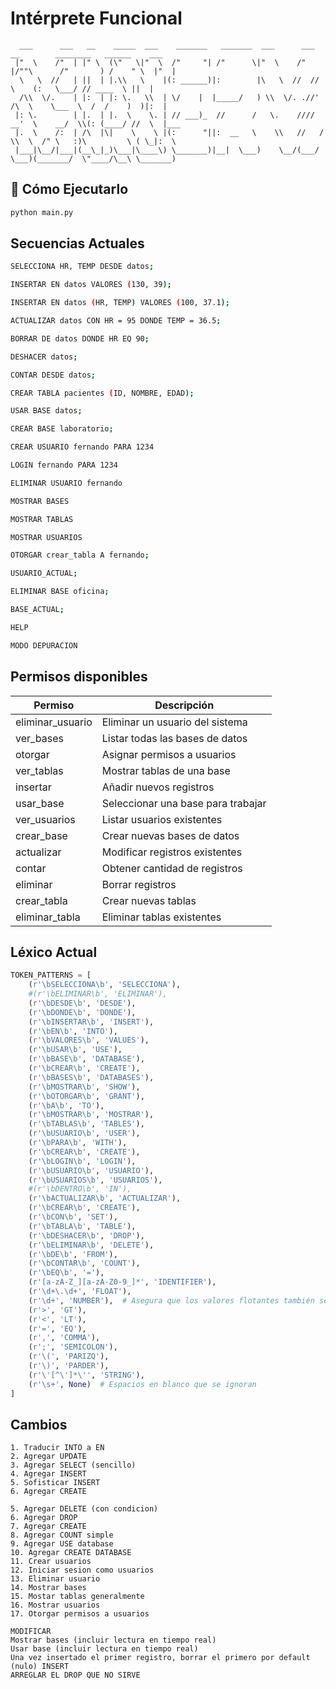 # Intérprete Funcional

```
  ___      ___   __    _____  ___    _______   _______  ___      ___  __        ________   ______    ___       
 |"  \    /"  | |" \  (\"   \|"  \  /"     "| /"      \|"  \    /"  |/""\      /"       ) /    " \  |"  |      
  \   \  //   | ||  | |.\\   \    |(: ______)|:        |\   \  //  //    \    (:   \___/ // ____  \ ||  |      
  /\\  \/.    | |:  | |: \.   \\  | \/    |  |_____/   ) \\  \/. .//' /\  \    \___  \  /  /    )  )|:  |     
 |: \.        | |.  | |.  \    \. | // ___)_  //      /   \.    ////  __'  \    __/  \\(: (____/ //  \  |___  
 |.  \    /:  | /\  |\|    \    \ |(:      "||:  __   \    \\   //   /  \\  \  /" \   :)\         \ ( \_|:  \ 
 |___|\__/|___|(__\_|_)\___|\____\) \_______)|__|  \___)    \__/(___/    \___)(_______/  \"____/\__\ \_______)
```

## 🚀 Cómo Ejecutarlo
```sh
python main.py
```

## Secuencias Actuales

```sh
SELECCIONA HR, TEMP DESDE datos;
```
```sh
INSERTAR EN datos VALORES (130, 39);
```
```sh
INSERTAR EN datos (HR, TEMP) VALORES (100, 37.1);
```
```sh
ACTUALIZAR datos CON HR = 95 DONDE TEMP = 36.5;
```
```sh
BORRAR DE datos DONDE HR EQ 90;
```
```sh
DESHACER datos;
```
```sh
CONTAR DESDE datos;
```
```sh
CREAR TABLA pacientes (ID, NOMBRE, EDAD);
```
```sh
USAR BASE datos;
```
```sh
CREAR BASE laboratorio;
```
```sh
CREAR USUARIO fernando PARA 1234
```
```sh
LOGIN fernando PARA 1234
```
```sh
ELIMINAR USUARIO fernando
```
```sh
MOSTRAR BASES
```
```sh
MOSTRAR TABLAS
```
```sh
MOSTRAR USUARIOS
```
```sh
OTORGAR crear_tabla A fernando;
```
```sh
USUARIO_ACTUAL;
```
```sh
ELIMINAR BASE oficina;
```
```sh
BASE_ACTUAL;
```
```sh
HELP
```
```sh
MODO DEPURACION
```
## Permisos disponibles
|   Permiso           |     Descripción                          |
|---------------------|------------------------------------------|
|   eliminar_usuario  |     Eliminar un usuario del sistema      |
|   ver_bases         |     Listar todas las bases de datos      |
|   otorgar           |     Asignar permisos a usuarios          |
|   ver_tablas        |     Mostrar tablas de una base           |
|   insertar          |     Añadir nuevos registros              |
|   usar_base         |     Seleccionar una base para trabajar   |
|   ver_usuarios      |     Listar usuarios existentes           |
|   crear_base        |     Crear nuevas bases de datos          |
|   actualizar        |     Modificar registros existentes       |
|   contar            |     Obtener cantidad de registros        |
|   eliminar          |     Borrar registros                     |
|   crear_tabla       |     Crear nuevas tablas                  |
|   eliminar_tabla    |     Eliminar tablas existentes           |
## Léxico Actual

```python
TOKEN_PATTERNS = [
    (r'\bSELECCIONA\b', 'SELECCIONA'),
    #(r'\bELIMINAR\b', 'ELIMINAR'),
    (r'\bDESDE\b', 'DESDE'),
    (r'\bDONDE\b', 'DONDE'),
    (r'\bINSERTAR\b', 'INSERT'),
    (r'\bEN\b', 'INTO'),  
    (r'\bVALORES\b', 'VALUES'),  
    (r'\bUSAR\b', 'USE'),
    (r'\bBASE\b', 'DATABASE'),
    (r'\bCREAR\b', 'CREATE'),
    (r'\bBASES\b', 'DATABASES'),
    (r'\bMOSTRAR\b', 'SHOW'),
    (r'\bOTORGAR\b', 'GRANT'),
    (r'\bA\b', 'TO'),
    (r'\bMOSTRAR\b', 'MOSTRAR'),
    (r'\bTABLAS\b', 'TABLES'),
    (r'\bUSUARIO\b', 'USER'),
    (r'\bPARA\b', 'WITH'),
    (r'\bCREAR\b', 'CREATE'),
    (r'\bLOGIN\b', 'LOGIN'),
    (r'\bUSUARIO\b', 'USUARIO'),
    (r'\bUSUARIOS\b', 'USUARIOS'),
    #(r'\bDENTRO\b', 'IN'),
    (r'\bACTUALIZAR\b', 'ACTUALIZAR'),  
    (r'\bCREAR\b', 'CREATE'),
    (r'\bCON\b', 'SET'),
    (r'\bTABLA\b', 'TABLE'),
    (r'\bDESHACER\b', 'DROP'),
    (r'\bELIMINAR\b', 'DELETE'),
    (r'\bDE\b', 'FROM'),
    (r'\bCONTAR\b', 'COUNT'),
    (r'\bEQ\b', '='),
    (r'[a-zA-Z_][a-zA-Z0-9_]*', 'IDENTIFIER'),
    (r'\d+\.\d+', 'FLOAT'),
    (r'\d+', 'NUMBER'),  # Asegura que los valores flotantes también se manejen
    (r'>', 'GT'),
    (r'<', 'LT'),
    (r'=', 'EQ'),
    (r',', 'COMMA'),
    (r';', 'SEMICOLON'),
    (r'\(', 'PARIZQ'),
    (r'\)', 'PARDER'),
    (r'\'[^\']*\'', 'STRING'), 
    (r'\s+', None)  # Espacios en blanco que se ignoran
]


```
## Cambios
    1. Traducir INTO a EN
    2. Agregar UPDATE
    3. Agregar SELECT (sencillo)
    4. Agregar INSERT 
    5. Sofisticar INSERT 
    6. Agregar CREATE
    
    5. Agregar DELETE (con condicion)
    6. Agregar DROP 
    7. Agregar CREATE
    8. Agregar COUNT simple
    9. Agregar USE database
    10. Agregar CREATE DATABASE
    11. Crear usuarios
    12. Iniciar sesion como usuarios
    13. Eliminar usuario
    14. Mostrar bases
    15. Mostar tablas generalmente
    16. Mostrar usuarios
    17. Otorgar permisos a usuarios

    MODIFICAR 
    Mostrar bases (incluir lectura en tiempo real)
    Usar base (incluir lectura en tiempo real)
    Una vez insertado el primer registro, borrar el primero por default (nulo) INSERT
    ARREGLAR EL DROP QUE NO SIRVE
    